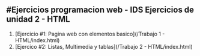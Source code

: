 #Ejercicios programacion web - IDS
Ejercicios de unidad 2 - HTML
---
1. [Ejercicio #1: Pagina web con elementos basico](/Trabajo 1 - HTML/index.html)
2. [Ejercico #2: Listas, Multimedia y tablas](/Trabajo 2 - HTML/index.html)
   
